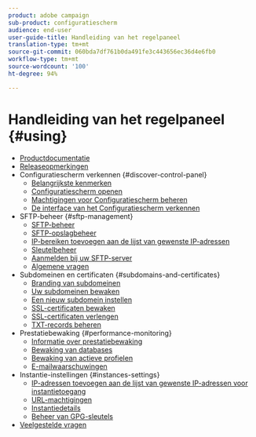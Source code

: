 ```yaml
---
product: adobe campaign
sub-product: configuratiescherm
audience: end-user
user-guide-title: Handleiding van het regelpaneel
translation-type: tm+mt
source-git-commit: 060bda7df761b0da491fe3c443656ec36d4e6fb0
workflow-type: tm+mt
source-wordcount: '100'
ht-degree: 94%

---
```



# Handleiding van het regelpaneel {#using}

+ [Productdocumentatie](control-panel-home.md)
+ [Releaseopmerkingen](release-notes.md)
+ Configuratiescherm verkennen {#discover-control-panel}
   + [Belangrijkste kenmerken](discover/using/key-features.md)
   + [Configuratiescherm openen](discover/using/accessing-control-panel.md)
   + [Machtigingen voor Configuratiescherm beheren](discover/using/managing-permissions.md)
   + [De interface van het Configuratiescherm verkennen](discover/using/discovering-the-interface.md)
+ SFTP-beheer {#sftp-management}
   + [SFTP-beheer](sftp/using/about-sftp-management.md)
   + [SFTP-opslagbeheer](sftp/using/sftp-storage-management.md)
   + [IP-bereiken toevoegen aan de lijst van gewenste IP-adressen](sftp/using/ip-range-allow-listing.md)
   + [Sleutelbeheer](sftp/using/key-management.md)
   + [Aanmelden bij uw SFTP-server](sftp/using/logging-into-sftp-server.md)
   + [Algemene vragen](sftp/using/common-questions.md)
+ Subdomeinen en certificaten {#subdomains-and-certificates}
   + [Branding van subdomeinen](subdomains-certificates/using/subdomains-branding.md)
   + [Uw subdomeinen bewaken](subdomains-certificates/using/monitoring-subdomains.md)
   + [Een nieuw subdomein instellen](subdomains-certificates/using/setting-up-new-subdomain.md)
   + [SSL-certificaten bewaken](subdomains-certificates/using/monitoring-ssl-certificates.md)
   + [SSL-certificaten verlengen](subdomains-certificates/using/renewing-subdomain-certificate.md)
   + [TXT-records beheren](subdomains-certificates/using/managing-txt-records.md)
+ Prestatiebewaking {#performance-monitoring}
   + [Informatie over prestatiebewaking](performance-monitoring/using/about-performance-monitoring.md)
   + [Bewaking van databases](performance-monitoring/using/database-monitoring.md)
   + [Bewaking van actieve profielen](performance-monitoring/using/active-profiles-monitoring.md)
   + [E-mailwaarschuwingen](performance-monitoring/using/email-alerting.md)
+ Instantie-instellingen {#instances-settings}
   + [IP-adressen toevoegen aan de lijst van gewenste IP-adressen voor instantietoegang](instances-settings/using/ip-allow-listing-instance-access.md)
   + [URL-machtigingen](instances-settings/using/url-permissions.md)
   + [Instantiedetails](instances-settings/using/instance-details.md)
   + [Beheer van GPG-sleutels](instances-settings/using/gpg-keys-management.md)
+ [Veelgestelde vragen](faq.md)
